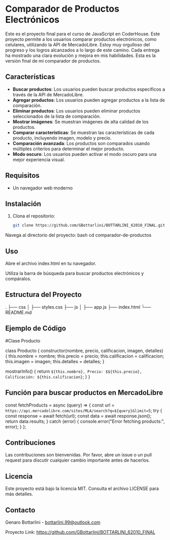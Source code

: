 # Comparador de Productos Electrónicos

Este es el proyecto final para el curso de JavaScript en CoderHouse. Este proyecto permite a los usuarios comparar productos electrónicos, como celulares, utilizando la API de MercadoLibre.
Estoy muy orgulloso del progreso y los logros alcanzados a lo largo de este camino. Cada entrega ha mostrado una clara evolución y mejora en mis habilidades. Esta es la versión final de mi comparador de productos.

## Características

- **Buscar productos**: Los usuarios pueden buscar productos específicos a través de la API de MercadoLibre.
- **Agregar productos**: Los usuarios pueden agregar productos a la lista de comparación.
- **Eliminar productos**: Los usuarios pueden eliminar productos seleccionados de la lista de comparación.
- **Mostrar imágenes**: Se muestran imágenes de alta calidad de los productos.
- **Comparar características**: Se muestran las características de cada producto, incluyendo imagen, modelo y precio.
- **Comparación avanzada**: Los productos son comparados usando múltiples criterios para determinar el mejor producto.
- **Modo oscuro**: Los usuarios pueden activar el modo oscuro para una mejor experiencia visual.

## Requisitos

- Un navegador web moderno

## Instalación

1. Clona el repositorio:
   ```bash
   git clone https://github.com/GBottarlini/BOTTARLINI_62010_FINAL.git

Navega al directorio del proyecto:
bash
cd comparador-de-productos

## Uso
Abre el archivo index.html en tu navegador.

Utiliza la barra de búsqueda para buscar productos electrónicos y compáralos.

## Estructura del Proyecto

.
├── css
│   ├── styles.css
├── js
│   ├── app.js
├── index.html
└── README.md

## Ejemplo de Código
#Clase Producto

class Producto {
  constructor(nombre, precio, calificacion, imagen, detalles) {
    this.nombre = nombre;
    this.precio = precio;
    this.calificacion = calificacion;
    this.imagen = imagen;
    this.detalles = detalles;
  }

  mostrarInfo() {
    return `${this.nombre}, Precio: $${this.precio}, Calificación: ${this.calificacion}`;
  }
}

## Función para buscar productos en MercadoLibre

const fetchProducts = async (query) => {
  const url = `https://api.mercadolibre.com/sites/MLA/search?q=${query}&limit=5`;
  try {
    const response = await fetch(url);
    const data = await response.json();
    return data.results;
  } catch (error) {
    console.error("Error fetching products:", error);
  }
};

## Contribuciones
Las contribuciones son bienvenidas. Por favor, abre un issue o un pull request para discutir cualquier cambio importante antes de hacerlos.

## Licencia
Este proyecto está bajo la licencia MIT. Consulta el archivo LICENSE para más detalles.

## Contacto
Genaro Bottarlini - bottarlini.99@outlook.com

Proyecto Link: https://github.com/GBottarlini/BOTTARLINI_62010_FINAL
